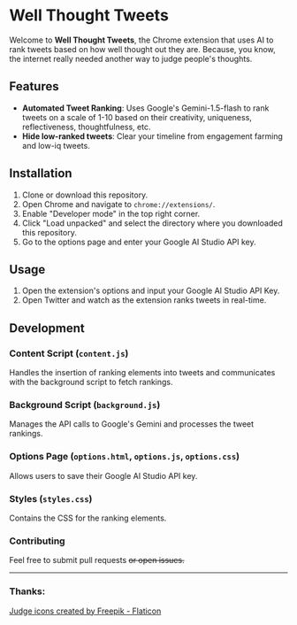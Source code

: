 # Well Thought Tweets

Welcome to **Well Thought Tweets**, the Chrome extension that uses AI to rank tweets based on how well thought out they are. Because, you know, the internet really needed another way to judge people's thoughts.

## Features

- **Automated Tweet Ranking**: Uses Google's Gemini-1.5-flash to rank tweets on a scale of 1-10 based on their creativity, uniqueness, reflectiveness, thoughtfulness, etc. 
- **Hide low-ranked tweets**: Clear your timeline from engagement farming and low-iq tweets. 

## Installation

1. Clone or download this repository.
2. Open Chrome and navigate to `chrome://extensions/`.
3. Enable "Developer mode" in the top right corner.
4. Click "Load unpacked" and select the directory where you downloaded this repository.
5. Go to the options page and enter your Google AI Studio API key.

## Usage
1. Open the extension's options and input your Google AI Studio API Key. 
2. Open Twitter and watch as the extension ranks tweets in real-time.


## Development

### Content Script (`content.js`)

Handles the insertion of ranking elements into tweets and communicates with the background script to fetch rankings.

### Background Script (`background.js`)

Manages the API calls to Google's Gemini and processes the tweet rankings. 

### Options Page (`options.html`, `options.js`, `options.css`)

Allows users to save their Google AI Studio API key.

### Styles (`styles.css`)

Contains the CSS for the ranking elements. 

### Contributing

Feel free to submit pull requests ~~or open issues.~~


--- 

### Thanks:
<a href="https://www.flaticon.com/free-icons/judge" title="judge icons">Judge icons created by Freepik - Flaticon</a>
